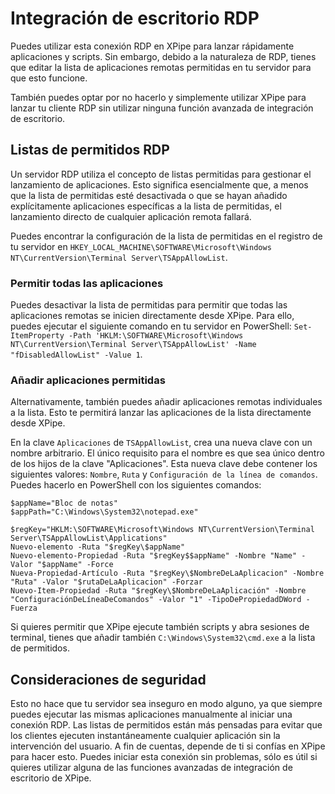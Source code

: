# Integración de escritorio RDP

Puedes utilizar esta conexión RDP en XPipe para lanzar rápidamente aplicaciones y scripts. Sin embargo, debido a la naturaleza de RDP, tienes que editar la lista de aplicaciones remotas permitidas en tu servidor para que esto funcione.

También puedes optar por no hacerlo y simplemente utilizar XPipe para lanzar tu cliente RDP sin utilizar ninguna función avanzada de integración de escritorio.

## Listas de permitidos RDP

Un servidor RDP utiliza el concepto de listas permitidas para gestionar el lanzamiento de aplicaciones. Esto significa esencialmente que, a menos que la lista de permitidas esté desactivada o que se hayan añadido explícitamente aplicaciones específicas a la lista de permitidas, el lanzamiento directo de cualquier aplicación remota fallará.

Puedes encontrar la configuración de la lista de permitidas en el registro de tu servidor en `HKEY_LOCAL_MACHINE\SOFTWARE\Microsoft\Windows NT\CurrentVersion\Terminal Server\TSAppAllowList`.

### Permitir todas las aplicaciones

Puedes desactivar la lista de permitidas para permitir que todas las aplicaciones remotas se inicien directamente desde XPipe. Para ello, puedes ejecutar el siguiente comando en tu servidor en PowerShell: `Set-ItemProperty -Path 'HKLM:\SOFTWARE\Microsoft\Windows NT\CurrentVersion\Terminal Server\TSAppAllowList' -Name "fDisabledAllowList" -Value 1`.

### Añadir aplicaciones permitidas

Alternativamente, también puedes añadir aplicaciones remotas individuales a la lista. Esto te permitirá lanzar las aplicaciones de la lista directamente desde XPipe.

En la clave `Aplicaciones` de `TSAppAllowList`, crea una nueva clave con un nombre arbitrario. El único requisito para el nombre es que sea único dentro de los hijos de la clave "Aplicaciones". Esta nueva clave debe contener los siguientes valores: `Nombre`, `Ruta` y `Configuración de la línea de comandos`. Puedes hacerlo en PowerShell con los siguientes comandos:

```
$appName="Bloc de notas"
$appPath="C:\Windows\System32\notepad.exe"

$regKey="HKLM:\SOFTWARE\Microsoft\Windows NT\CurrentVersion\Terminal Server\TSAppAllowList\Applications"
Nuevo-elemento -Ruta "$regKey\$appName"
Nuevo-elemento-Propiedad -Ruta "$regKey$$appName" -Nombre "Name" -Valor "$appName" -Force
Nueva-Propiedad-Artículo -Ruta "$regKey\$NombreDeLaAplicacion" -Nombre "Ruta" -Valor "$rutaDeLaAplicacion" -Forzar
Nuevo-Item-Propiedad -Ruta "$regKey\$NombreDeLaAplicación" -Nombre "ConfiguraciónDeLíneaDeComandos" -Valor "1" -TipoDePropiedadDWord -Fuerza
```

Si quieres permitir que XPipe ejecute también scripts y abra sesiones de terminal, tienes que añadir también `C:\Windows\System32\cmd.exe` a la lista de permitidos.

## Consideraciones de seguridad

Esto no hace que tu servidor sea inseguro en modo alguno, ya que siempre puedes ejecutar las mismas aplicaciones manualmente al iniciar una conexión RDP. Las listas de permitidos están más pensadas para evitar que los clientes ejecuten instantáneamente cualquier aplicación sin la intervención del usuario. A fin de cuentas, depende de ti si confías en XPipe para hacer esto. Puedes iniciar esta conexión sin problemas, sólo es útil si quieres utilizar alguna de las funciones avanzadas de integración de escritorio de XPipe.
